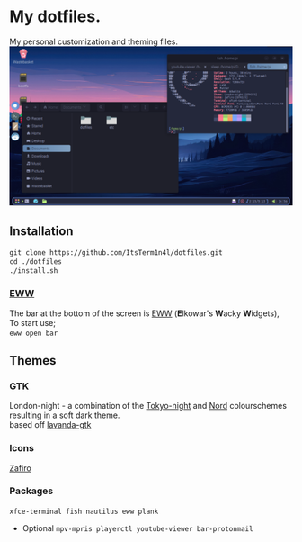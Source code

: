 # My dotfiles.     
My personal customization and theming files.   
![screenshot with London-night](/assets/screenshot-london-night.png)

## Installation
```
git clone https://github.com/ItsTerm1n4l/dotfiles.git
cd ./dotfiles
./install.sh
```   
### [EWW](https://elkowar.github.io/eww/)
The bar at the bottom of the screen is [EWW](https://elkowar.github.io/eww/) (**E**lkowar's **W**acky **W**idgets),   
To start use;   
`eww open bar`
## Themes
### GTK
London-night - a combination of the [Tokyo-night](https://github.com/enkia/tokyo-night-vscode-theme) and [Nord](https://www.nordtheme.com/) colourschemes resulting in a soft dark theme.   
based off [lavanda-gtk](https://github.com/vinceliuice/Lavanda-gtk-theme)   
### Icons
[Zafiro](https://github.com/zayronxio/Zafiro-icons)   

### Packages
`xfce-terminal fish nautilus eww plank`
 - Optional
`mpv-mpris playerctl youtube-viewer bar-protonmail`